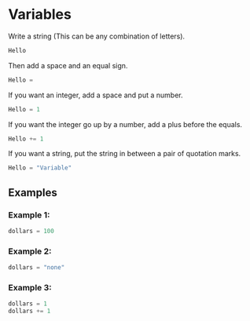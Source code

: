 # Variables

Write a string (This can be any combination of letters).

```python
Hello 
```

Then add a space and an equal sign.

```python
Hello = 
```

If you want an integer, add a space and put a number.

```python
Hello = 1
```
If you want the integer go up by a number, add a plus before the equals.
```python
Hello += 1
```
If you want a string, put the string in between a pair of quotation marks.

```python
Hello = "Variable"
```

## Examples

### Example 1:
```python
dollars = 100
```

### Example 2:
```python
dollars = "none"
```

### Example 3:
```python
dollars = 1
dollars += 1
```
